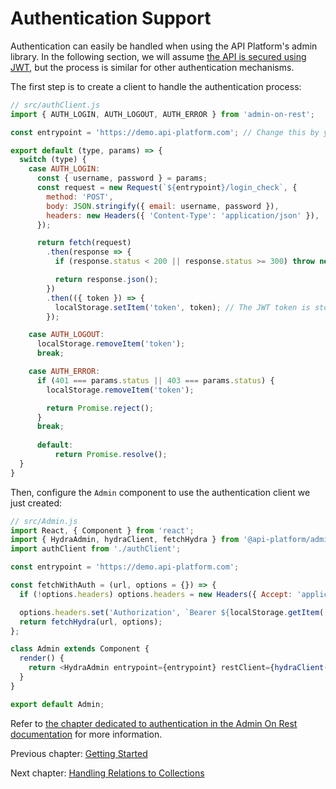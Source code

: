 # Authentication Support

Authentication can easily be handled when using the API Platform's admin library.
In the following section, we will assume [the API is secured using JWT](https://api-platform.com/docs/core/jwt), but the
process is similar for other authentication mechanisms.

The first step is to create a client to handle the authentication process:

```javascript
// src/authClient.js
import { AUTH_LOGIN, AUTH_LOGOUT, AUTH_ERROR } from 'admin-on-rest';

const entrypoint = 'https://demo.api-platform.com'; // Change this by your own entrypoint

export default (type, params) => {
  switch (type) {
    case AUTH_LOGIN:
      const { username, password } = params;
      const request = new Request(`${entrypoint}/login_check`, {
        method: 'POST',
        body: JSON.stringify({ email: username, password }),
        headers: new Headers({ 'Content-Type': 'application/json' }),
      });

      return fetch(request)
        .then(response => {
          if (response.status < 200 || response.status >= 300) throw new Error(response.statusText);

          return response.json();
        })
        .then(({ token }) => {
          localStorage.setItem('token', token); // The JWT token is stored in the browser's local storage
        });

    case AUTH_LOGOUT:
      localStorage.removeItem('token');
      break;

    case AUTH_ERROR:
      if (401 === params.status || 403 === params.status) {
        localStorage.removeItem('token');

        return Promise.reject();
      }
      break;
      
      default:
          return Promise.resolve();
  }
}
```

Then, configure the `Admin` component to use the authentication client we just created:

```javascript
// src/Admin.js
import React, { Component } from 'react';
import { HydraAdmin, hydraClient, fetchHydra } from '@api-platform/admin';
import authClient from './authClient';

const entrypoint = 'https://demo.api-platform.com';

const fetchWithAuth = (url, options = {}) => {
  if (!options.headers) options.headers = new Headers({ Accept: 'application/ld+json' });

  options.headers.set('Authorization', `Bearer ${localStorage.getItem('token')}`);
  return fetchHydra(url, options);
};

class Admin extends Component {
  render() {
    return <HydraAdmin entrypoint={entrypoint} restClient={hydraClient(entrypoint, fetchWithAuth)} authClient={authClient}/>
  }
}

export default Admin;
```

Refer to [the chapter dedicated to authentication in the Admin On Rest documentation](https://marmelab.com/admin-on-rest/Authentication.html)
for more information.

Previous chapter: [Getting Started](getting-started.md)

Next chapter: [Handling Relations to Collections](handling-relations-to-collections.md)
